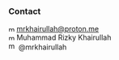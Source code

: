 <!-- LINKS -->
[email]: mailto:mrkhairullah@proton.me
[linkedin]: https://www.linkedin.com/in/muhammadrizkykhairullah/
[instagram]: https://www.instagram.com/mrkhairullah/

### Contact

[<img alt="mrkhairullah | Email" width="12px" src="https://cdn.jsdelivr.net/npm/simple-icons@7.20.0/icons/protonmail.svg" />][Email] mrkhairullah@proton.me
<br>
[<img alt="mrkhairullah | Email" width="12px" src="https://cdn.jsdelivr.net/npm/simple-icons@7.20.0/icons/linkedin.svg" />][linkedin] Muhammad Rizky Khairullah
<br>
[<img alt="mrkhairullah | Email" width="16px" src="https://cdn.jsdelivr.net/npm/simple-icons@7.20.0/icons/instagram.svg" />][linkedin] @mrkhairullah
